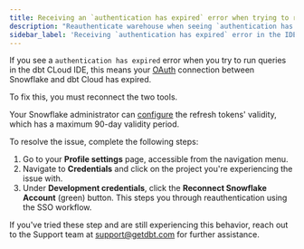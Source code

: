 ```yaml
---
title: Receiving an `authentication has expired` error when trying to run queries in the IDE.
description: "Reauthenticate warehouse when seeing `authentication has expired` error"
sidebar_label: 'Receiving `authentication has expired` error in the IDE'
---
```


If you see a `authentication has expired` error when you try to run queries in the dbt CLoud IDE, this means your [OAuth](/docs/cloud/manage-access/set-up-snowflake-oauth) connection between Snowflake and dbt Cloud has expired.

To fix this, you must reconnect the two tools.

Your Snowflake administrator can [configure](/docs/cloud/manage-access/set-up-snowflake-oauth#create-a-security-integration) the refresh tokens' validity, which has a maximum 90-day validity period.

To resolve the issue, complete the following steps:

1. Go to your **Profile settings** page, accessible from the navigation menu.
2. Navigate to **Credentials** and click on the project you're experiencing the issue with.
3. Under **Development credentials**, click the **Reconnect Snowflake Account** (green) button. This steps you through reauthentication using the SSO workflow. 

If you've tried these step and are still experiencing this behavior, reach out to the Support team at support@getdbt.com for further assistance.

